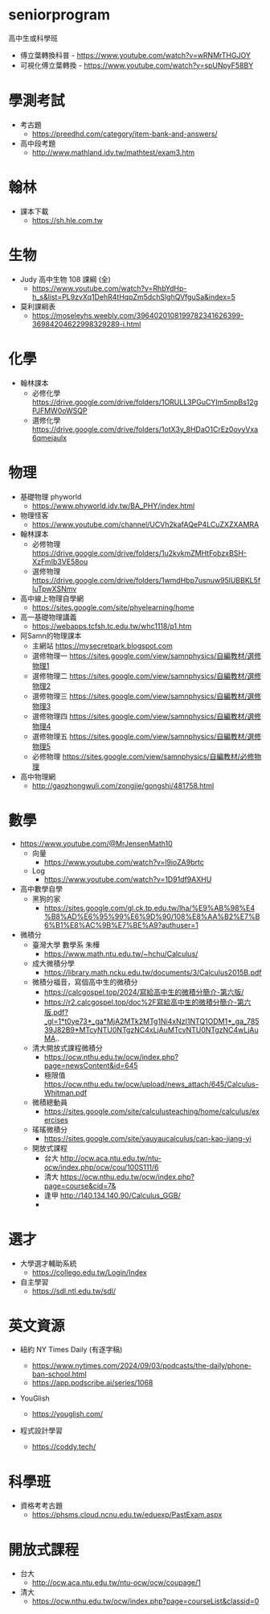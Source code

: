 # seniorprogram
高中生或科學班
- 傅立葉轉換科普
      - https://www.youtube.com/watch?v=wRNMrTHGJOY
- 可視化傅立葉轉換
      - https://www.youtube.com/watch?v=spUNpyF58BY

# 學測考試
- 考古題
    - https://preedhd.com/category/item-bank-and-answers/
- 高中段考題
    - http://www.mathland.idv.tw/mathtest/exam3.htm

# 翰林
- 課本下載
    - https://sh.hle.com.tw
# 生物
- Judy 高中生物 108 課綱 (全)
    - https://www.youtube.com/watch?v=RhbYdHp-h_s&list=PL9zvXq1DehR4tHqpZm5dchSlghQVfguSa&index=5
- 莫利課綱表
    - https://moseleyhs.weebly.com/3964020108199782341626399-36984204622998329289-i.html
# 化學
- 翰林課本
    - 必修化學  https://drive.google.com/drive/folders/1ORULL3PGuCYIm5mpBs12gPJFMW0oWSQP
    - 選修化學  https://drive.google.com/drive/folders/1otX3y_8HDaO1CrEz0oyyVxa6qmejaulx
# 物理
- 基礎物理 phyworld
    - https://www.phyworld.idv.tw/BA_PHY/index.html
- 物理怪客
    - https://www.youtube.com/channel/UCVh2kafAQeP4LCuZXZXAMRA
-  翰林課本
    - 必修物理  https://drive.google.com/drive/folders/1u2kvkmZMHtFobzxBSH-XzFmIb3VE58ou
    - 選修物理  https://drive.google.com/drive/folders/1wmdHbp7usnuw95lUBBKL5fluTpwXSNmv
- 高中線上物理自學網
    - https://sites.google.com/site/phyelearning/home
- 高一基礎物理講義
    - https://webapps.tcfsh.tc.edu.tw/whc1118/p1.htm
- 阿Samn的物理課本
    - 主網站 https://mysecretpark.blogspot.com
    - 選修物理一 https://sites.google.com/view/samnphysics/自編教材/選修物理1
    - 選修物理二 https://sites.google.com/view/samnphysics/自編教材/選修物理2
    - 選修物理三 https://sites.google.com/view/samnphysics/自編教材/選修物理3
    - 選修物理四 https://sites.google.com/view/samnphysics/自編教材/選修物理4
    - 選修物理五 https://sites.google.com/view/samnphysics/自編教材/選修物理5
    - 必修物理   https://sites.google.com/view/samnphysics/自編教材/必修物理
- 高中物理網
    - http://gaozhongwuli.com/zongjie/gongshi/481758.html

# 數學
- https://www.youtube.com/@MrJensenMath10
  - 向量
    - https://www.youtube.com/watch?v=l9ioZA9brtc
  - Log
    - https://www.youtube.com/watch?v=1D91df9AXHU
- 高中數學自學
    - 黑狗的家
      - https://sites.google.com/gl.ck.tp.edu.tw/lha/%E9%AB%98%E4%B8%AD%E6%95%99%E6%9D%90/108%E8%AA%B2%E7%B6%B1%E8%AC%9B%E7%BE%A9?authuser=1
- 微積分
    - 臺灣大學  數學系  朱樺 
      - https://www.math.ntu.edu.tw/~hchu/Calculus/
    - 成大微積分學
      - https://library.math.ncku.edu.tw/documents/3/Calculus2015B.pdf
    - 微積分福音，寫個高中生的微積分
      - https://calcgospel.top/2024/寫給高中生的微積分簡介-第六版/
      - https://r2.calcgospel.top/doc%2F寫給高中生的微積分簡介-第六版.pdf?_gl=1*t0ye73*_ga*MjA2MTk2MTg1Ni4xNzI1NTQ1ODM1*_ga_78539J82B9*MTcyNTU0NTgzNC4xLjAuMTcyNTU0NTgzNC4wLjAuMA..
    - 清大開放式課程微積分
      - https://ocw.nthu.edu.tw/ocw/index.php?page=newsContent&id=645
      - 極限值 https://ocw.nthu.edu.tw/ocw/upload/news_attach/645/Calculus-Whitman.pdf
    - 微積總動員
      - https://sites.google.com/site/calculusteaching/home/calculus/exercises
    - 瑤瑤微積分
      - https://sites.google.com/site/yauyaucalculus/can-kao-jiang-yi
    - 開放式課程
      - 台大 http://ocw.aca.ntu.edu.tw/ntu-ocw/index.php/ocw/cou/100S111/6
      - 清大 https://ocw.nthu.edu.tw/ocw/index.php?page=course&cid=7&
      - 逢甲 http://140.134.140.90/Calculus_GGB/
      - 

# 選才
- 大學選才輔助系統
   - https://collego.edu.tw/Login/Index
- 自主學習
   - https://sdl.ntl.edu.tw/sdl/

# 英文資源
- 紐約 NY Times Daily (有逐字稿)
  - https://www.nytimes.com/2024/09/03/podcasts/the-daily/phone-ban-school.html
  - https://app.podscribe.ai/series/1068
- YouGlish
  - https://youglish.com/
 
- 程式設計學習
  - https://coddy.tech/
# 科學班
- 資格考考古題
  - https://phsms.cloud.ncnu.edu.tw/eduexp/PastExam.aspx
# 開放式課程
- 台大
  - http://ocw.aca.ntu.edu.tw/ntu-ocw/ocw/coupage/1
- 清大
  - https://ocw.nthu.edu.tw/ocw/index.php?page=courseList&classid=0
